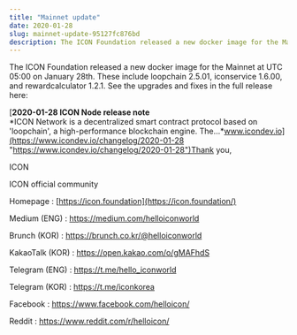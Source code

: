 ```yaml
---
title: "Mainnet update"
date: 2020-01-28
slug: mainnet-update-95127fc876bd
description: The ICON Foundation released a new docker image for the Mainnet at UTC 05:00 on January 28th.
---
```


The ICON Foundation released a new docker image for the Mainnet at UTC 05:00 on January 28th. These include loopchain 2.5.01, iconservice 1.6.00, and rewardcalculator 1.2.1. See the upgrades and fixes in the full release here:

[**2020-01-28 ICON Node release note**  
*ICON Network is a decentralized smart contract protocol based on 'loopchain', a high-performance blockchain engine. The…*www.icondev.io](https://www.icondev.io/changelog/2020-01-28 "https://www.icondev.io/changelog/2020-01-28")Thank you,

ICON

ICON official community

Homepage : [https://icon.foundation](https://icon.foundation/)

Medium (ENG) : <https://medium.com/helloiconworld>

Brunch (KOR) : <https://brunch.co.kr/@helloiconworld>

KakaoTalk (KOR) : <https://open.kakao.com/o/gMAFhdS>

Telegram (ENG) : <https://t.me/hello_iconworld>

Telegram (KOR) : <https://t.me/iconkorea>

Facebook : <https://www.facebook.com/helloicon/>

Reddit : <https://www.reddit.com/r/helloicon/>


